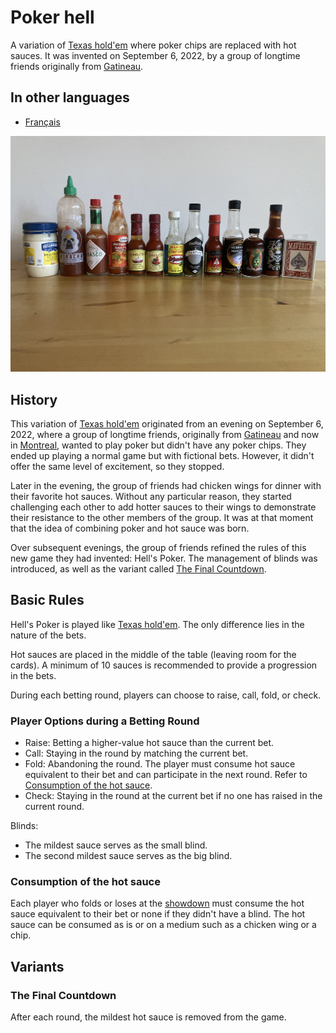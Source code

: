 # Poker hell

A variation of [Texas hold'em](https://en.wikipedia.org/wiki/Texas_hold_%27em) where poker chips are replaced with hot sauces. It was invented on September 6, 2022, by a group of longtime friends originally from [Gatineau](https://en.wikipedia.org/wiki/Gatineau).

## In other languages

- [Français](README_FR.md)

![hot sauces row](assets/hot-sauces-row.jpg)

## History

This variation of [Texas hold'em](https://en.wikipedia.org/wiki/Texas_hold_%27em) originated from an evening on September 6, 2022, where a group of longtime friends, originally from [Gatineau](https://en.wikipedia.org/wiki/Gatineau) and now in [Montreal](https://en.wikipedia.org/wiki/Gatineau), wanted to play poker but didn't have any poker chips. They ended up playing a normal game but with fictional bets. However, it didn't offer the same level of excitement, so they stopped.

Later in the evening, the group of friends had chicken wings for dinner with their favorite hot sauces. Without any particular reason, they started challenging each other to add hotter sauces to their wings to demonstrate their resistance to the other members of the group. It was at that moment that the idea of combining poker and hot sauce was born.

Over subsequent evenings, the group of friends refined the rules of this new game they had invented: Hell's Poker. The management of blinds was introduced, as well as the variant called [The Final Countdown](#the-final-countdown).

## Basic Rules

Hell's Poker is played like [Texas hold'em](https://en.wikipedia.org/wiki/Texas_hold_%27em). The only difference lies in the nature of the bets.

Hot sauces are placed in the middle of the table (leaving room for the cards). A minimum of 10 sauces is recommended to provide a progression in the bets.

During each betting round, players can choose to raise, call, fold, or check.

### Player Options during a Betting Round

- Raise: Betting a higher-value hot sauce than the current bet.
- Call: Staying in the round by matching the current bet.
- Fold: Abandoning the round. The player must consume hot sauce equivalent to their bet and can participate in the next round. Refer to [Consumption of the hot sauce](#consumption-of-the-hot-sauce).
- Check: Staying in the round at the current bet if no one has raised in the current round.

Blinds:

- The mildest sauce serves as the small blind.
- The second mildest sauce serves as the big blind.

### Consumption of the hot sauce

Each player who folds or loses at the [showdown](https://en.wikipedia.org/wiki/Showdown_(poker)) must consume the hot sauce equivalent to their bet or none if they didn't have a blind. The hot sauce can be consumed as is or on a medium such as a chicken wing or a chip.

## Variants

### The Final Countdown

After each round, the mildest hot sauce is removed from the game.

